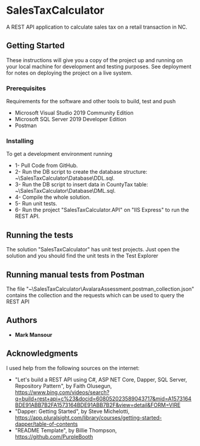 # SalesTaxCalculator
A REST API application to calculate sales tax on a retail transaction in NC.



## Getting Started

These instructions will give you a copy of the project up and running on
your local machine for development and testing purposes. See deployment
for notes on deploying the project on a live system.

### Prerequisites

Requirements for the software and other tools to build, test and push 
- Microsoft Visual Studio 2019 Community Edition
- Microsoft SQL Server 2019 Developer Edition
- Postman 

### Installing

To get a development environment running

- 1- Pull Code from GitHub. 
- 2- Run the DB script to create the database structure: ~\SalesTaxCalculator\Database\DDL.sql.
- 3- Run the DB script to insert data in CountyTax table: ~\SalesTaxCalculator\Database\DML.sql.
- 4- Compile the whole solution.
- 5- Run unit tests.
- 6- Run the project "SalesTaxCalculator.API" on "IIS Express" to run the REST API.



## Running the tests

The solution "SalesTaxCalculator" has unit test projects. Just open the solution and you should find the unit tests in the Test Explorer



## Running manual tests from Postman

The file "~\SalesTaxCalculator\AvalaraAssessment.postman_collection.json" contains the collection and the requests which can be used to query the REST API



## Authors

  - **Mark Mansour**


## Acknowledgments

I used help from the following sources on the internet:
- "Let's build a REST API using C#, ASP NET Core, Dapper, SQL Server, Repository Pattern", by Faith Olusegun,
https://www.bing.com/videos/search?q=build+rest+api+c%23&docid=608052023589043717&mid=A1573164BDE91ABB7B2FA1573164BDE91ABB7B2F&view=detail&FORM=VIRE
- "Dapper: Getting Started", by Steve Michelotti, https://app.pluralsight.com/library/courses/getting-started-dapper/table-of-contents
- "README Template", by Billie Thompson, https://github.com/PurpleBooth


